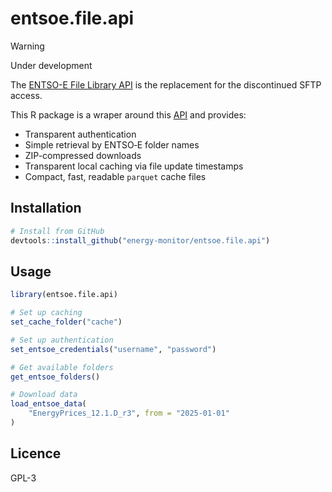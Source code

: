 # entsoe.file.api

> [!WARNING]  
> Under development

The [ENTSO-E File Library API](https://transparencyplatform.zendesk.com/hc/en-us/articles/35960137882129-File-Library-Guide) is the replacement for the discontinued SFTP access.

This R package is a wraper around this [API](https://documenter.getpostman.com/view/28274243/2sB2qgfz3W#b7c7695c-ab81-4100-9c3a-cde1a4cf46ac) and provides:
  - Transparent authentication
  - Simple retrieval by ENTSO‑E folder names
  - ZIP-compressed downloads
  - Transparent local caching via file update timestamps
  - Compact, fast, readable `parquet` cache files

## Installation

```r
# Install from GitHub
devtools::install_github("energy-monitor/entsoe.file.api")
```


## Usage

```r
library(entsoe.file.api)

# Set up caching
set_cache_folder("cache")

# Set up authentication
set_entsoe_credentials("username", "password")

# Get available folders
get_entsoe_folders()

# Download data
load_entsoe_data(
    "EnergyPrices_12.1.D_r3", from = "2025-01-01"
)
```

## Licence

GPL-3
